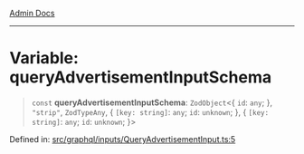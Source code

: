 [Admin Docs](/)

***

# Variable: queryAdvertisementInputSchema

> `const` **queryAdvertisementInputSchema**: `ZodObject`\<\{ `id`: `any`; \}, `"strip"`, `ZodTypeAny`, \{ `[key: string]`: `any`;  `id`: `unknown`; \}, \{ `[key: string]`: `any`;  `id`: `unknown`; \}\>

Defined in: [src/graphql/inputs/QueryAdvertisementInput.ts:5](https://github.com/hustlernik/talawa-api/blob/6321c91e956d2ee44b2bb9c22c1b40aa4687c9c2/src/graphql/inputs/QueryAdvertisementInput.ts#L5)
